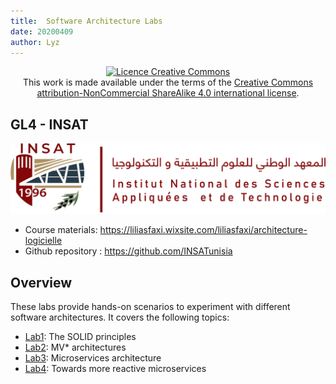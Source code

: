 ```yaml
---
title:  Software Architecture Labs
date: 20200409
author: Lyz
---
```


<center><a rel="license" href="http://creativecommons.org/licenses/by-nc-sa/4.0/"><img alt="Licence Creative Commons" style="border-width:0" src="https://i.creativecommons.org/l/by-nc-sa/4.0/88x31.png" /></a><br />This work is made available under the terms of the <a rel="license" href="http://creativecommons.org/licenses/by-nc-sa/4.0/">Creative Commons attribution-NonCommercial ShareAlike 4.0 international license</a>.
</center>

## GL4 - INSAT

![Logo INSAT](img/insat.png)


* Course materials: https://liliasfaxi.wixsite.com/liliasfaxi/architecture-logicielle
* Github repository :  https://github.com/INSATunisia

## Overview

These labs provide hands-on scenarios to experiment with different software architectures. It covers the following topics:

* [Lab1](tp1/index.html): The SOLID principles
* [Lab2](tp2/index.html): MV* architectures
* [Lab3](tp3/index.html): Microservices architecture
* [Lab4](tp4/index.html): Towards more reactive microservices
